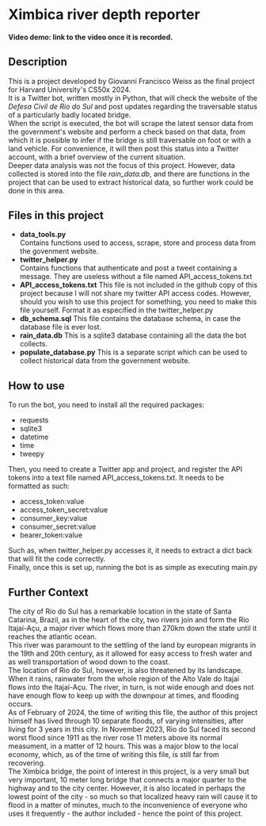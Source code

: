 # Ximbica river depth reporter
#### Video demo: link to the video once it is recorded.


## Description
This is a project developed by Giovanni Francisco Weiss as the final project for Harvard University's CS50x 2024.  
It is a Twitter bot, written mostly in Python, that will check the website of the *Defesa Civil de Rio do Sul* and post updates regarding the traversable status of a particularly badly located bridge.  
When the script is executed, the bot will scrape the latest sensor data from the government's website and perform a check based on that data, from which it is possible to infer if the bridge is still traversable on foot or with a land vehicle. For convenience, it will then post this status into a Twitter account, with a brief overview of the current situation.  
Deeper data analysis was not the focus of this project. However, data collected is stored into the file *rain_data.db*, and there are functions in the project that can be used to extract historical data, so further work could be done in this area.


## Files in this project
* **data_tools.py**  
Contains functions used to access, scrape, store and process data from the govenment website.
* **twitter_helper.py**  
Contains functions that authenticate and post a tweet containing a message. They are useless without a file named API_access_tokens.txt  
* **API_access_tokens.txt**
This file is not included in the github copy of this project because I will not share my twitter API access codes. However, should you wish to use this project for something, you need to make this file yourself. Format it as especified in the twitter_helper.py  
* **db_schema.sql**
This file contains the database schema, in case the database file is ever lost.
* **rain_data.db**
This is a sqlite3 database containing all the data the bot collects.
* **populate_database.py**
This is a separate script which can be used to collect historical data from the government website.


## How to use
To run the bot, you need to install all the required packages:
* requests  
* sqlite3  
* datetime  
* time  
* tweepy  

Then, you need to create a Twitter app and project, and register the API tokens into a text file named API_access_tokens.txt. It needs to be formatted as such:
* access_token:value
* access_token_secret:value
* consumer_key:value
* consumer_secret:value
* bearer_token:value  

Such as, when twitter_helper.py accesses it, it needs to extract a dict back that will fit the code correctly.  
Finally, once this is set up, running the bot is as simple as executing main.py

## Further Context
The city of Rio do Sul has a remarkable location in the state of Santa Catarina, Brazil, as in the heart of the city, two rivers join and form the Rio Itajaí-Açu, a major river which flows more than 270km down the state until it reaches the atlantic ocean.  
This river was paramount to the settling of the land by european migrants in the 19th and 20th century, as it allowed for easy access to fresh water and as well transportation of wood down to the coast.  
The location of Rio do Sul, however, is also threatened by its landscape. When it rains, rainwater from the whole region of the Alto Vale do Itajaí flows into the Itajaí-Açu. The river, in turn, is not wide enough and does not have enough flow to keep up with the downpour at times, and flooding occurs.  
As of February of 2024, the time of writing this file, the author of this project himself has lived through 10 separate floods, of varying intensities, after living for 3 years in this city. In November 2023, Rio do Sul faced its second worst flood since 1911 as the river rose 11 meters above its normal measument, in a matter of 12 hours. This was a major blow to the local economy, which, as of the time of writing this file, is still far from recovering.  
The Ximbica bridge, the point of interest in this project, is a very small but very important, 10 meter long bridge that connects a major quarter to the highway and to the city center. However, it is also located in perhaps the lowest point of the city - so much so that localized heavy rain will cause it to flood in a matter of minutes, much to the inconvenience of everyone who uses it frequently - the author included - hence the point of this project.  